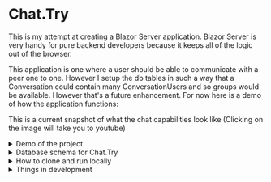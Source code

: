 # Chat.Try

This is my attempt at creating a Blazor Server application. Blazor Server is very handy for pure backend developers because it keeps all of the logic out of the browser. 

This application is one where a user should be able to communicate with a peer one to one. However I setup the db tables in such a way that a Conversation could contain many ConversationUsers and so groups would be available. However that's a future enhancement. For now here is a demo of how the application functions:

This is a current snapshot of what the chat capabilities look like (Clicking on the image will take you to youtube)

<details>
  <summary>Demo of the project</summary>
  
[![Chat.Try Demo](https://i.postimg.cc/J4gPC8tK/Screenshot-2022-11-15-223722.png)](https://youtu.be/R_Ky4iRMuhs)

Here is an updated UI version as of 11/18/22:

[![Screenshot-2022-11-18-165319.png](https://i.postimg.cc/yxzjFCQm/Screenshot-2022-11-18-165319.png)](https://postimg.cc/9RJyhKj0)

</details>

<details>
  <summary>Database schema for Chat.Try</summary>

Here is what the db components look like, the forking of the arrows implies a one-to-many relationship between the tables. These tables relate to each other via foreign keys, are represented in the DbContext, and allow for easy inclusion of the right data when passing messages between users.

[![Untitled-Diagram-drawio.png](https://i.postimg.cc/66vB3htB/Untitled-Diagram-drawio.png)](https://postimg.cc/0rPTXDz4)

</details>

<details>
  <summary>How to clone and run locally</summary>

1) Ensure you have Dotnet 6 and Sql Server installed.l
2) Clone Repo
3) Use Sql Server to Resore DB using the backup located in ./Chat.Try.Db/DatabaseBackup/Chat.bak
4) Run project and create users to chat back and forth with! 

</details>

<details>
  <summary>Things in development</summary>

  
* ~~Database design~~
* ~~Auto generation of dbcontext via EFCore Power Tools~~
* ~~Parent and child razor component interaction~~
* ~~Basic logic/html/css to be able interact with other users~~
* Notification upon new message received
* User Search auto-complete
* SignalR realtime messaging between users
  * currently 15 second refresh for new messages
* Better UI
* Emoji support
~~* Data migration for easy cloning and setup~~
* Allow for group chats
* encrypt user messages to ensure user data isn't being monitored
* Deploy as a website

</details>



